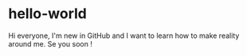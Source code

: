 # hello-world
Hi everyone,
I'm new in GitHub and I want to learn how to make reality around me.
Se you soon !
